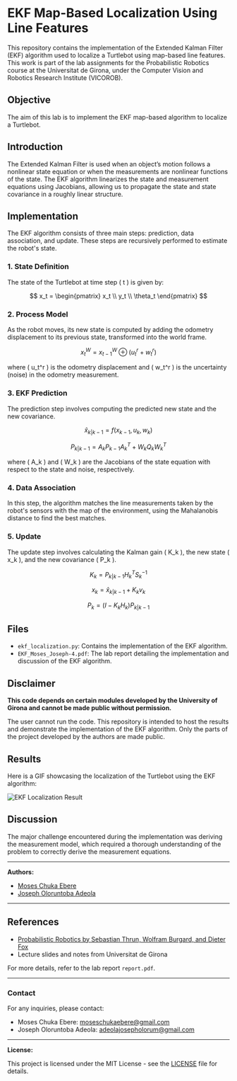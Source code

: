 
# EKF Map-Based Localization Using Line Features

This repository contains the implementation of the Extended Kalman Filter (EKF) algorithm used to localize a Turtlebot using map-based line features. This work is part of the lab assignments for the Probabilistic Robotics course at the Universitat de Girona, under the Computer Vision and Robotics Research Institute (VICOROB).

## Objective

The aim of this lab is to implement the EKF map-based algorithm to localize a Turtlebot.

## Introduction

The Extended Kalman Filter is used when an object’s motion follows a nonlinear state equation or when the measurements are nonlinear functions of the state. The EKF algorithm linearizes the state and measurement equations using Jacobians, allowing us to propagate the state and state covariance in a roughly linear structure.

## Implementation

The EKF algorithm consists of three main steps: prediction, data association, and update. These steps are recursively performed to estimate the robot's state.

### 1. State Definition

The state of the Turtlebot at time step \( t \) is given by:

$$
x_t = \begin{pmatrix} x_t \\ y_t \\ \theta_t \end{pmatrix}
$$

### 2. Process Model

As the robot moves, its new state is computed by adding the odometry displacement to its previous state, transformed into the world frame.

$$
x_t^W = x_{t-1}^W \oplus (u_t^r + w_t^r)
$$

where \( u_t^r \) is the odometry displacement and \( w_t^r \) is the uncertainty (noise) in the odometry measurement.

### 3. EKF Prediction

The prediction step involves computing the predicted new state and the new covariance.

$$
\hat{x}_{k|k-1} = f(x_{k-1}, u_k, w_k)
$$

$$
P_{k|k-1} = A_k P_{k-1} A_k^T + W_k Q_k W_k^T
$$

where \( A_k \) and \( W_k \) are the Jacobians of the state equation with respect to the state and noise, respectively.

### 4. Data Association

In this step, the algorithm matches the line measurements taken by the robot's sensors with the map of the environment, using the Mahalanobis distance to find the best matches.

### 5. Update

The update step involves calculating the Kalman gain \( K_k \), the new state \( x_k \), and the new covariance \( P_k \).

$$
K_k = P_{k|k-1} H_k^T S_k^{-1}
$$

$$
x_k = \hat{x}_{k|k-1} + K_k v_k
$$

$$
P_k = (I - K_k H_k) P_{k|k-1}
$$

## Files

- `ekf_localization.py`: Contains the implementation of the EKF algorithm.
- `EKF_Moses_Joseph-4.pdf`: The lab report detailing the implementation and discussion of the EKF algorithm.

## Disclaimer

**This code depends on certain modules developed by the University of Girona and cannot be made public without permission.**

The user cannot run the code. This repository is intended to host the results and demonstrate the implementation of the EKF algorithm. Only the parts of the project developed by the authors are made public.

## Results

Here is a GIF showcasing the localization of the Turtlebot using the EKF algorithm:

![EKF Localization Result](result.gif)

## Discussion

The major challenge encountered during the implementation was deriving the measurement model, which required a thorough understanding of the problem to correctly derive the measurement equations.

---

**Authors:**
- [Moses Chuka Ebere](https://github.com/MosesEbere)
- [Joseph Oloruntoba Adeola](https://github.com/adeola-jo)

---

## References

- [Probabilistic Robotics by Sebastian Thrun, Wolfram Burgard, and Dieter Fox](https://www.probabilistic-robotics.org/)
- Lecture slides and notes from Universitat de Girona

For more details, refer to the lab report `report.pdf`.

---

### Contact

For any inquiries, please contact:

- Moses Chuka Ebere: moseschukaebere@gmail.com
- Joseph Oloruntoba Adeola: adeolajosepholorum@gmail.com

---

**License:**

This project is licensed under the MIT License - see the [LICENSE](LICENSE) file for details.
